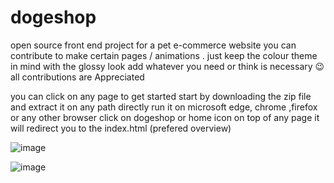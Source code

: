 # dogeshop
open source front end project for a pet e-commerce website
you can contribute to make certain pages / animations .
just keep the colour theme in mind with the glossy look 
add whatever you need or think is necessary 😉 all contributions are
Appreciated


you can click on any page to get started 
start by downloading the zip file and extract it on any path
directly run it on microsoft edge, chrome ,firefox or any other browser
click on dogeshop or home icon on top of any page it will redirect you to the index.html (prefered overview)


![image](https://user-images.githubusercontent.com/85924848/177016177-c1ec8888-efce-4915-8ea4-e649dc8adfae.png)


![image](https://user-images.githubusercontent.com/85924848/177016227-5edc3036-8ea8-42c8-a236-928577c4e57c.png)
